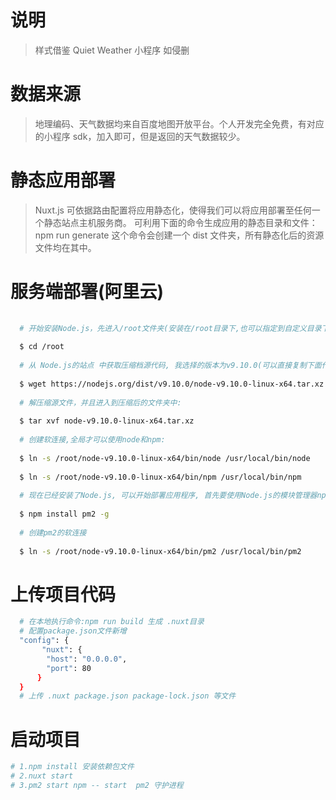 # 说明
> 样式借鉴 Quiet Weather 小程序 如侵删

# 数据来源
> 地理编码、天气数据均来自百度地图开放平台。个人开发完全免费，有对应的小程序 sdk，加入即可，但是返回的天气数据较少。

# 静态应用部署

 >  Nuxt.js 可依据路由配置将应用静态化，使得我们可以将应用部署至任何一个静态站点主机服务商。
 >  可利用下面的命令生成应用的静态目录和文件：
 >  npm run generate
 >  这个命令会创建一个 dist 文件夹，所有静态化后的资源文件均在其中。
# 服务端部署(阿里云)
``` bash
    
  # 开始安装Node.js，先进入/root文件夹(安装在/root目录下,也可以指定到自定义目录下)，这个文件夹通常用来存放软件源代码:
  
  $ cd /root
  
  # 从 Node.js的站点 中获取压缩档源代码, 我选择的版本为v9.10.0(可以直接复制下面代码,修改自己需要的版本就可以)：
  
  $ wget https://nodejs.org/dist/v9.10.0/node-v9.10.0-linux-x64.tar.xz
  
  # 解压缩源文件，并且进入到压缩后的文件夹中:
  
  $ tar xvf node-v9.10.0-linux-x64.tar.xz
  
  # 创建软连接,全局才可以使用node和npm:
  
  $ ln -s /root/node-v9.10.0-linux-x64/bin/node /usr/local/bin/node
  
  $ ln -s /root/node-v9.10.0-linux-x64/bin/npm /usr/local/bin/npm
  
  # 现在已经安装了Node.js, 可以开始部署应用程序, 首先要使用Node.js的模块管理器npm安装pm2.
  
  $ npm install pm2 -g
  
  # 创建pm2的软连接
  
  $ ln -s /root/node-v9.10.0-linux-x64/bin/pm2 /usr/local/bin/pm2
```
  # 上传项目代码
  ``` bash
    # 在本地执行命令:npm run build 生成 .nuxt目录
    # 配置package.json文件新增
    "config": {
         "nuxt": {
          "host": "0.0.0.0",
          "port": 80
        }
    }
    # 上传 .nuxt package.json package-lock.json 等文件
  ```
  # 启动项目
  ``` bash
  # 1.npm install 安装依赖包文件
  # 2.nuxt start
  # 3.pm2 start npm -- start  pm2 守护进程
  ```
